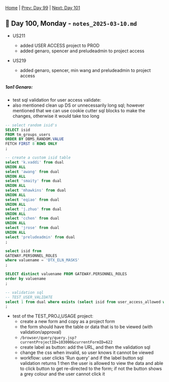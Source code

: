 [Home](../../main.md) | [Prev: Day 99](notes_2025-03-07.md) | [Next: Day 101](./notes_2025-03-11.md)

## 📝 Day 100, Monday - `notes_2025-03-10.md`

- US211
    * added USER ACCESS project to PROD
    * added genaro, spencer and preludeadmin to project access

- US219
    * added genaro, spencer, min wang and preludeadmin to project access

##### 1on1 Genaro:
- test sql validation for user access validate:
- also mentioned clean up DS or unnecessarily long sql; however mentioned that we can use cookie cutter sql blocks to make the changes, otherwise it would take too long

```sql
-- select random isid's
SELECT isid 
FROM tm_groups_users
ORDER BY DBMS_RANDOM.VALUE
FETCH FIRST 8 ROWS ONLY
;

-- create a custom isid table
select 'k.vaddi' from dual
UNION ALL
select 'awang' from dual
UNION ALL
select 'smaity' from dual
UNION ALL
select 'mhawkins' from dual
UNION ALL
select 'eqiao' from dual
UNION ALL
select 'j.zhuo' from dual
UNION ALL
select 'cchen' from dual
UNION ALL
select 'jrose' from dual
UNION ALL
select 'preludeadmin' from dual
;

select isid from
GATEWAY.PERSONNEL_ROLES
where valuename = 'DTX_ELN_MASKS'
;

SELECT distinct valuename FROM GATEWAY.PERSONNEL_ROLES
order by valuename
;

-- validation sql
-- TEST_USER_VALIDATE
select 1 from dual where exists (select isid from user_access_allowed where isid = '-USER-')
;
```

- test of the TEST_PROJ_USAGE project:
    * create a new form and copy as a project form
    * the form should have the table or data that is to be viewed (with validation/approval)
    * `/browser/query/query.jsp?currentProjectID=103000&currentFormID=622`
    * create label as button: add the URL, and then the validation sql
    * change the css when invalid, so user knows it cannot be viewed
    * workflow: user clicks 'Run query' and if the label button sql validation returns 1 then the user is allowed to view the data and able to click button to get re-directed to the form; if not the button shows a grey colour and the user cannot click it
